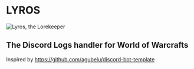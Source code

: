 # LYROS

![Lyros, the Lorekeeper](https://i.imgur.com/VA1mFiX.jpg)

## The Discord Logs handler for World of Warcrafts

Inspired by https://github.com/agubelu/discord-bot-template
